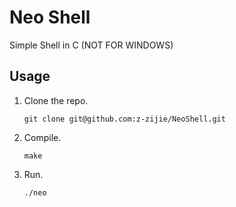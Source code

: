 # Neo Shell
Simple Shell in C (NOT FOR WINDOWS)

## Usage
1. Clone the repo.
   ```
   git clone git@github.com:z-zijie/NeoShell.git
   ```
2. Compile.
   ```
   make
   ```
3. Run.
   ```
   ./neo
   ```